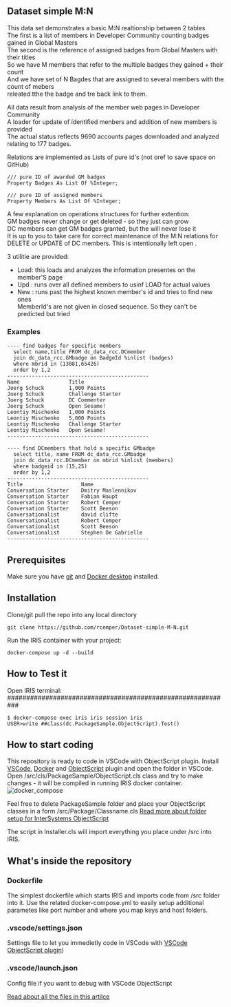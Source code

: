 ## Dataset simple M:N
This data set demonstrates a basic M:N realtionship between 2 tables    
The first is a list of members in Developer Community counting badges gained in Global Masters   
The second is the reference of assigned badges from Global Masters with their titles   
So we have M members that refer to the multiple badges they gained + their count    
And we have set of N Bagdes that are assigned to several members with the count of mebers   
releated tthe the badge and tre back link to them.   

All data result from analysis of the member web pages in Developer Community   
A loader for update of ídentified menbers and addition of new members is provided   
The actual status reflects 9690 accounts pages downloaded and analyzed relating to 177 badges.   

Relations are implemented as Lists of pure id's (not oref to save space on GitHub)   
````
/// pure ID of awarded GM badges
Property Badges As List Of %Integer;

/// pure ID of assigned members
Property Members As List Of %Integer;
````

A few explanation on operations structures for further extention:   
GM badges never change or get deleted - so they just can grow   
DC members can get GM badges granted, but the will never lose it  
It is up to you to take care for correct maintenance of the M:N relations for   
DELETE or UPDATE of DC members. This is intentionally left open . 

3 utilitie are provided:   
- Load: this loads and analyzes the information presentes on the member'S page     
- Upd : runs over all defined members to usinf LOAD for actual values    
- New : runs past the highest known member's id and tries to find new ones  
MemberId's are not given in closed sequence. So they can't be predicted but tried

### Examples 
````
---- find badges for specific members
  select name,title FROM dc_data_rcc.DCmember
  join dc_data_rcc.GMbadge on BadgeId %inlist (badges)
  where mbrid in (13081,65426) 
  order by 1,2
----------------------------------------------
Name	            Title
Joerg Schuck    	1,000 Points
Joerg Schuck    	Challenge Starter
Joerg Schuck    	DC Commenter
Joerg Schuck	    Open Sesame!
Leontiy Mischenko	1,000 Points
Leontiy Mischenko	5,000 Points
Leontiy Mischenko	Challenge Starter
Leontiy Mischenko	Open Sesame!
----------------------------------------------

---- find DCmembers that hold a specific GMbadge
  select title, name FROM dc_data_rcc.GMbadge
  join dc_data_rcc.DCmember on mbrid %inlist (members)
  where badgeid in (15,25)
  order by 1,2
----------------------------------------------
Title	                Name
Conversation Starter	Dmitry Maslennikov
Conversation Starter	Fabian Haupt
Conversation Starter	Robert Cemper
Conversation Starter	Scott Beeson
Conversationalist	    david clifte
Conversationalist	    Robert Cemper
Conversationalist	    Scott Beeson
Conversationalist	    Stephen De Gabrielle
----------------------------------------------
````







## Prerequisites
Make sure you have [git](https://git-scm.com/book/en/v2/Getting-Started-Installing-Git) and [Docker desktop](https://www.docker.com/products/docker-desktop) installed.

## Installation 
Clone/git pull the repo into any local directory
```
git clone https://github.com/rcemper/Dataset-simple-M-N.git
```
Run the IRIS container with your project: 
```
docker-compose up -d --build
```
## How to Test it

Open IRIS terminal:
###########################################################
```
$ docker-compose exec iris iris session iris 
USER>write ##class(dc.PackageSample.ObjectScript).Test()
```
## How to start coding
This repository is ready to code in VSCode with ObjectScript plugin.
Install [VSCode](https://code.visualstudio.com/), [Docker](https://marketplace.visualstudio.com/items?itemName=ms-azuretools.vscode-docker) and [ObjectScript](https://marketplace.visualstudio.com/items?itemName=daimor.vscode-objectscript) plugin and open the folder in VSCode.
Open /src/cls/PackageSample/ObjectScript.cls class and try to make changes - it will be compiled in running IRIS docker container.
![docker_compose](https://user-images.githubusercontent.com/2781759/76656929-0f2e5700-6547-11ea-9cc9-486a5641c51d.gif)

Feel free to delete PackageSample folder and place your ObjectScript classes in a form
/src/Package/Classname.cls
[Read more about folder setup for InterSystems ObjectScript](https://community.intersystems.com/post/simplified-objectscript-source-folder-structure-package-manager)

The script in Installer.cls will import everything you place under /src into IRIS.


## What's inside the repository

### Dockerfile

The simplest dockerfile which starts IRIS and imports code from /src folder into it.
Use the related docker-compose.yml to easily setup additional parametes like port number and where you map keys and host folders.


### .vscode/settings.json

Settings file to let you immedietly code in VSCode with [VSCode ObjectScript plugin](https://marketplace.visualstudio.com/items?itemName=daimor.vscode-objectscript))

### .vscode/launch.json
Config file if you want to debug with VSCode ObjectScript

[Read about all the files in this artilce](https://community.intersystems.com/post/dockerfile-and-friends-or-how-run-and-collaborate-objectscript-projects-intersystems-iris)
